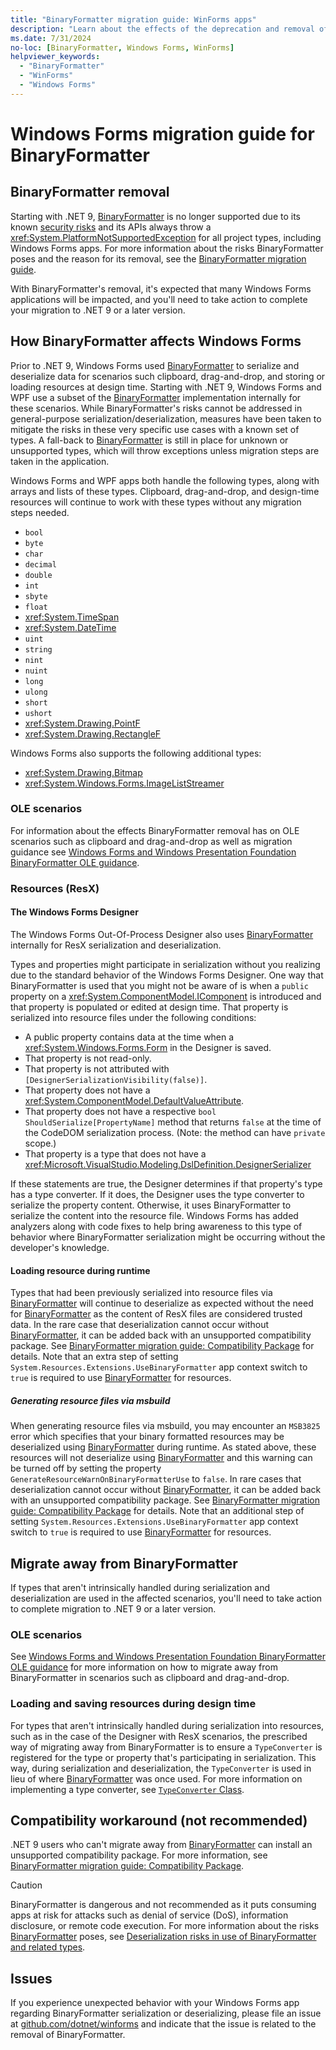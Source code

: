 ```yaml
---
title: "BinaryFormatter migration guide: WinForms apps"
description: "Learn about the effects of the deprecation and removal of BinaryFormatter from .NET on Windows Forms and how to migrate."
ms.date: 7/31/2024
no-loc: [BinaryFormatter, Windows Forms, WinForms]
helpviewer_keywords:
  - "BinaryFormatter"
  - "WinForms"
  - "Windows Forms"
---
```


# Windows Forms migration guide for BinaryFormatter

## BinaryFormatter removal

Starting with .NET 9, [BinaryFormatter] is no longer supported due to its known [security risks](../binaryformatter-security-guide.md) and its APIs always throw a <xref:System.PlatformNotSupportedException> for all project types, including Windows Forms apps. For more information about the risks BinaryFormatter poses and the reason for its removal, see the [BinaryFormatter migration guide](index.md).

With BinaryFormatter's removal, it's expected that many Windows Forms applications will be impacted, and you'll need to take action to complete your migration to .NET 9 or a later version.

## How BinaryFormatter affects Windows Forms

Prior to .NET 9, Windows Forms used [BinaryFormatter] to serialize and deserialize data for scenarios such clipboard, drag-and-drop, and storing or loading resources at design time. Starting with .NET 9, Windows Forms and WPF use a subset of the [BinaryFormatter] implementation internally for these scenarios. While BinaryFormatter's risks cannot be addressed in general-purpose serialization/deserialization, measures have been taken to mitigate the risks in these very specific use cases with a known set of types. A fall-back to [BinaryFormatter] is still in place for unknown or unsupported types, which will throw exceptions unless migration steps are taken in the application.

Windows Forms and WPF apps both handle the following types, along with arrays and lists of these types. Clipboard, drag-and-drop, and design-time resources will continue to work with these types without any migration steps needed.

- `bool`
- `byte`
- `char`
- `decimal`
- `double`
- `int`
- `sbyte`
- `float`
- <xref:System.TimeSpan>
- <xref:System.DateTime>
- `uint`
- `string`
- `nint`
- `nuint`
- `long`
- `ulong`
- `short`
- `ushort`
- <xref:System.Drawing.PointF>
- <xref:System.Drawing.RectangleF>

Windows Forms also supports the following additional types:

- <xref:System.Drawing.Bitmap>
- <xref:System.Windows.Forms.ImageListStreamer>

### OLE scenarios

For information about the effects BinaryFormatter removal has on OLE scenarios such as clipboard and drag-and-drop as well as migration guidance see [Windows Forms and Windows Presentation Foundation BinaryFormatter OLE guidance](./winforms-wpf-ole-guidance.md).

### Resources (ResX)

#### The Windows Forms Designer

The Windows Forms Out-Of-Process Designer also uses [BinaryFormatter] internally for ResX serialization and deserialization.

Types and properties might participate in serialization without you realizing due to the standard behavior of the Windows Forms Designer. One way that BinaryFormatter is used that you might not be aware of is when a `public` property on a <xref:System.ComponentModel.IComponent> is introduced and that property is populated or edited at design time. That property is serialized into resource files under the following conditions:

- A public property contains data at the time when a <xref:System.Windows.Forms.Form> in the Designer is saved.
- That property is not read-only.
- That property is not attributed with `[DesignerSerializationVisibility(false)]`.
- That property does not have a <xref:System.ComponentModel.DefaultValueAttribute>.
- That property does not have a respective `bool ShouldSerialize[PropertyName]` method that returns `false` at the time of the CodeDOM serialization process. (Note: the method can have `private` scope.)
- That property is a type that does not have a <xref:Microsoft.VisualStudio.Modeling.DslDefinition.DesignerSerializer>

If these statements are true, the Designer determines if that property's type has a type converter. If it does, the Designer uses the type converter to serialize the property content. Otherwise, it uses BinaryFormatter to serialize the content into the resource file. Windows Forms has added analyzers along with code fixes to help bring awareness to this type of behavior where BinaryFormatter serialization might be occurring without the developer's knowledge.

#### Loading resource during runtime

Types that had been previously serialized into resource files via [BinaryFormatter] will continue to deserialize as expected without the need for [BinaryFormatter] as the content of ResX files are considered trusted data. In the rare case that deserialization cannot occur without [BinaryFormatter], it can be added back with an unsupported compatibility package. See [BinaryFormatter migration guide: Compatibility Package](compatibility-package.md) for details. Note that an extra step of setting `System.Resources.Extensions.UseBinaryFormatter` app context switch to `true` is required to use [BinaryFormatter] for resources.

##### Generating resource files via msbuild

When generating resource files via msbuild, you may encounter an `MSB3825` error which specifies that your binary formatted resources may be deserialized using [BinaryFormatter] during runtime. As stated above, these resources will not deserialize using [BinaryFormatter] and this warning can be turned off by setting the property `GenerateResourceWarnOnBinaryFormatterUse` to `false`. In rare cases that deserialization cannot occur without [BinaryFormatter], it can be added back with an unsupported compatibility package. See [BinaryFormatter migration guide: Compatibility Package](compatibility-package.md) for details. Note that an additional step of setting `System.Resources.Extensions.UseBinaryFormatter` app context switch to `true` is required to use [BinaryFormatter] for resources.

## Migrate away from BinaryFormatter

If types that aren't intrinsically handled during serialization and deserialization are used in the affected scenarios, you'll need to take action to complete migration to .NET 9 or a later version.

### OLE scenarios

See [Windows Forms and Windows Presentation Foundation BinaryFormatter OLE guidance](./winforms-wpf-ole-guidance.md) for more information on how to migrate away from BinaryFormatter in scenarios such as clipboard and drag-and-drop.

### Loading and saving resources during design time

For types that aren't intrinsically handled during serialization into resources, such as in the case of the Designer with ResX scenarios, the prescribed way of migrating away from BinaryFormatter is to ensure a `TypeConverter` is registered for the type or property that's participating in serialization. This way, during serialization and deserialization, the `TypeConverter` is used in lieu of where [BinaryFormatter] was once used. For more information on implementing a type converter, see [`TypeConverter` Class](/dotnet/api/system.componentmodel.typeconverter#notes-to-inheritors).

## Compatibility workaround (not recommended)

.NET 9 users who can't migrate away from [BinaryFormatter] can install an unsupported compatibility package. For more information, see [BinaryFormatter migration guide: Compatibility Package](compatibility-package.md).

> [!CAUTION]
> BinaryFormatter is dangerous and not recommended as it puts consuming apps at risk for attacks such as denial of service (DoS), information disclosure, or remote code execution. For more information about the risks [BinaryFormatter] poses, see [Deserialization risks in use of BinaryFormatter and related types](../binaryformatter-security-guide.md).

## Issues

If you experience unexpected behavior with your Windows Forms app regarding BinaryFormatter serialization or deserializing, please file an issue at [github.com/dotnet/winforms](https://github.com/dotnet/winforms/issues) and indicate that the issue is related to the removal of BinaryFormatter.

[BinaryFormatter]: xref:System.Runtime.Serialization.Formatters.Binary.BinaryFormatter
